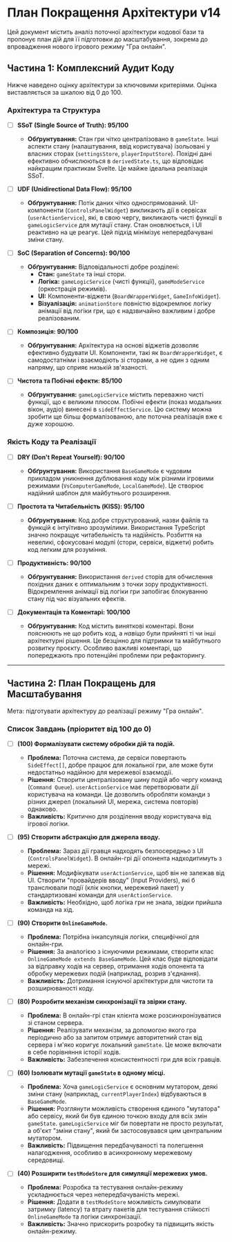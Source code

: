 # План Покращення Архітектури v14

Цей документ містить аналіз поточної архітектури кодової бази та пропонує план дій для її підготовки до масштабування, зокрема до впровадження нового ігрового режиму "Гра онлайн".

## Частина 1: Комплексний Аудит Коду

Нижче наведено оцінку архітектури за ключовими критеріями. Оцінка виставляється за шкалою від 0 до 100.

### Архітектура та Структура

- [ ] **SSoT (Single Source of Truth): 95/100**
  - **Обґрунтування:** Стан гри чітко централізовано в `gameState`. Інші аспекти стану (налаштування, ввід користувача) ізольовані у власних сторах (`settingsStore`, `playerInputStore`). Похідні дані ефективно обчислюються в `derivedState.ts`, що відповідає найкращим практикам Svelte. Це майже ідеальна реалізація SSoT.

- [ ] **UDF (Unidirectional Data Flow): 95/100**
  - **Обґрунтування:** Потік даних чітко односпрямований. UI-компоненти (`ControlsPanelWidget`) викликають дії в сервісах (`userActionService`), які, в свою чергу, викликають чисті функції в `gameLogicService` для мутації стану. Стан оновлюється, і UI реактивно на це реагує. Цей підхід мінімізує непередбачувані зміни стану.

- [ ] **SoC (Separation of Concerns): 90/100**
  - **Обґрунтування:** Відповідальності добре розділені:
    - **Стан:** `gameState` та інші стори.
    - **Логіка:** `gameLogicService` (чисті функції), `gameModeService` (оркестрація режимів).
    - **UI:** Компоненти-віджети (`BoardWrapperWidget`, `GameInfoWidget`).
    - **Візуалізація:** `animationStore` повністю відокремлює логіку анімації від логіки гри, що є надзвичайно важливим і добре реалізованим.

- [ ] **Композиція: 90/100**
  - **Обґрунтування:** Архітектура на основі віджетів дозволяє ефективно будувати UI. Компоненти, такі як `BoardWrapperWidget`, є самодостатніми і взаємодіють зі сторами, а не один з одним напряму, що сприяє низькій зв'язаності.

- [ ] **Чистота та Побічні ефекти: 85/100**
  - **Обґрунтування:** `gameLogicService` містить переважно чисті функції, що є великим плюсом. Побічні ефекти (показ модальних вікон, аудіо) винесені в `sideEffectService`. Цю систему можна зробити ще більш формалізованою, але поточна реалізація вже є дуже хорошою.

### Якість Коду та Реалізації

- [ ] **DRY (Don't Repeat Yourself): 90/100**
  - **Обґрунтування:** Використання `BaseGameMode` є чудовим прикладом уникнення дублювання коду між різними ігровими режимами (`VsComputerGameMode`, `LocalGameMode`). Це створює надійний шаблон для майбутнього розширення.

- [ ] **Простота та Читабельність (KISS): 95/100**
  - **Обґрунтування:** Код добре структурований, назви файлів та функцій є інтуїтивно зрозумілими. Використання TypeScript значно покращує читабельність та надійність. Розбиття на невеликі, сфокусовані модулі (стори, сервіси, віджети) робить код легким для розуміння.

- [ ] **Продуктивність: 90/100**
  - **Обґрунтування:** Використання `derived` сторів для обчислення похідних даних є оптимальним з точки зору продуктивності. Відокремлення анімації від логіки гри запобігає блокуванню стану під час візуальних ефектів.

- [ ] **Документація та Коментарі: 100/100**
  - **Обґрунтування:** Код містить виняткові коментарі. Вони пояснюють не *що* робить код, а *навіщо* були прийняті ті чи інші архітектурні рішення. Це безцінно для підтримки та майбутнього розвитку проєкту. Особливо важливі коментарі, що попереджають про потенційні проблеми при рефакторингу.

---

## Частина 2: План Покращень для Масштабування

Мета: підготувати архітектуру до реалізації режиму "Гра онлайн".

### Список Завдань (пріоритет від 100 до 0)

- [ ] **(100) Формалізувати систему обробки дій та подій.**
  - **Проблема:** Поточна система, де сервіси повертають `SideEffect[]`, добре працює для локальної гри, але може бути недостатньо надійною для мережевої взаємодії.
  - **Рішення:** Створити централізовану шину подій або чергу команд (`Command Queue`). `userActionService` має перетворювати дії користувача на команди. Це дозволить обробляти команди з різних джерел (локальний UI, мережа, система повторів) однаково.
  - **Важливість:** Критично для розділення вводу користувача від ігрової логіки.

- [ ] **(95) Створити абстракцію для джерела вводу.**
  - **Проблема:** Зараз дії гравця надходять безпосередньо з UI (`ControlsPanelWidget`). В онлайн-грі дії опонента надходитимуть з мережі.
  - **Рішення:** Модифікувати `userActionService`, щоб він не залежав від UI. Створити "провайдерів вводу" (Input Providers), які б транслювали події (клік кнопки, мережевий пакет) у стандартизовані команди для `userActionService`.
  - **Важливість:** Необхідно, щоб логіка гри не знала, звідки прийшла команда на хід.

- [ ] **(90) Створити `OnlineGameMode`.**
  - **Проблема:** Потрібна інкапсуляція логіки, специфічної для онлайн-гри.
  - **Рішення:** За аналогією з існуючими режимами, створити клас `OnlineGameMode extends BaseGameMode`. Цей клас буде відповідати за відправку ходів на сервер, отримання ходів опонента та обробку мережевих подій (наприклад, розрив з'єднання).
  - **Важливість:** Дотримання існуючої архітектури для чистоти та розширюваності коду.

- [ ] **(80) Розробити механізм синхронізації та звірки стану.**
  - **Проблема:** В онлайн-грі стан клієнта може розсинхронізуватися зі станом сервера.
  - **Рішення:** Реалізувати механізм, за допомогою якого гра періодично або за запитом отримує авторитетний стан від сервера і м'яко коригує локальний `gameState`. Це може включати в себе порівняння історії ходів.
  - **Важливість:** Забезпечення консистентності гри для всіх гравців.

- [ ] **(60) Ізолювати мутації `gameState` в одному місці.**
  - **Проблема:** Хоча `gameLogicService` є основним мутатором, деякі зміни стану (наприклад, `currentPlayerIndex`) відбуваються в `BaseGameMode`.
  - **Рішення:** Розглянути можливість створення єдиного "мутатора" або сервісу, який би був єдиною точкою входу для всіх змін `gameState`. `gameLogicService` міг би повертати не просто результат, а об'єкт "зміни стану", який би застосовувався цим центральним мутатором.
  - **Важливість:** Підвищення передбачуваності та полегшення налагодження, особливо в асинхронному мережевому середовищі.

- [ ] **(40) Розширити `testModeStore` для симуляції мережевих умов.**
  - **Проблема:** Розробка та тестування онлайн-режиму ускладнюється через непередбачуваність мережі.
  - **Рішення:** Додати в `testModeStore` можливість симулювати затримку (latency) та втрату пакетів для тестування стійкості `OnlineGameMode` та логіки синхронізації.
  - **Важливість:** Значно прискорить розробку та підвищить якість онлайн-режиму.